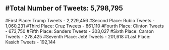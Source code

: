 #Total Number of Tweets: 5,798,795 
---
#First Place: Trump Tweets - 2,229,456
#Second Place: Rubio Tweets - 1,060,231
#Third Place: Cruz Tweets - 861,110
#Fourth Place: Clinton Tweets - 673,750
#Fifth Place: Sanders Tweets - 303,027
#Sixth Place: Carson Tweets - 278,425
#Seventh Place: Jeb! Tweets - 201,618
#Last Place: Kasich Tweets - 192,144

